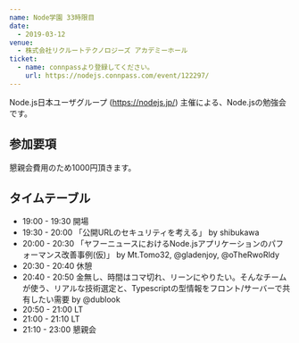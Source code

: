 ```yaml
---
name: Node学園 33時限目
date:
  - 2019-03-12
venue:
  - 株式会社リクルートテクノロジーズ アカデミーホール
ticket:
  - name: connpassより登録してください。
    url: https://nodejs.connpass.com/event/122297/
---
```


Node.js日本ユーザグループ (https://nodejs.jp/) 主催による、Node.jsの勉強会です。

## 参加要項

懇親会費用のため1000円頂きます。

## タイムテーブル

- 19:00 - 19:30	開場
- 19:30 - 20:00	「公開URLのセキュリティを考える」 by shibukawa
- 20:00 - 20:30	「ヤフーニュースにおけるNode.jsアプリケーションのパフォーマンス改善事例(仮)」 by Mt.Tomo32, @gladenjoy, @oTheRwoRldy
- 20:30 - 20:40	休憩
- 20:40 - 20:50	金無し、時間はコマ切れ、リーンにやりたい。そんなチームが使う、リアルな技術選定と、Typescriptの型情報をフロント/サーバーで共有したい需要 by @dublook
- 20:50 - 21:00	LT
- 21:00 - 21:10	LT
- 21:10 - 23:00	懇親会
